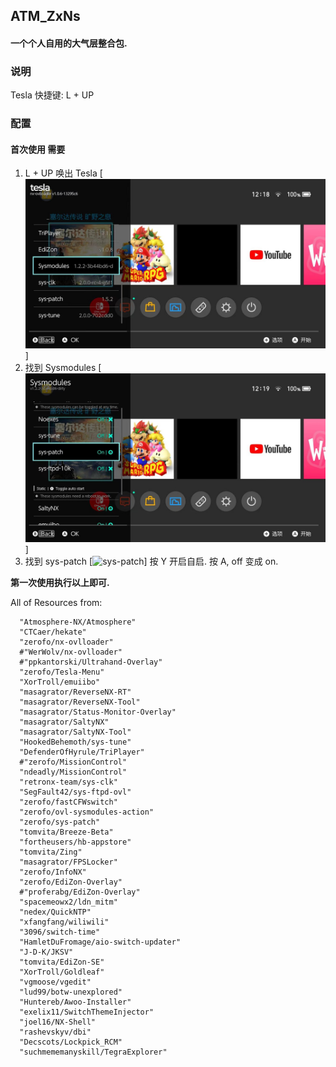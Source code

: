 ## ATM_ZxNs 
####  一个个人自用的大气层整合包.
### 说明
Tesla 快捷键: L + UP

### 配置
#### 首次使用 需要 
1. L + UP 唤出 Tesla
   [![Tesla](screenshot/tesla.jpg)]
2. 找到 Sysmodules
   [![sys-patch](screenshot/sys-patch.jpg)]
3. 找到 sys-patch 
   [![sys-patch](screenshot/sys-patch2.jpg)]
    按 Y 开启自启.
    按 A, off 变成 on.
 
**第一次使用执行以上即可.**
 
 
 
 
 All of Resources from:
```
  "Atmosphere-NX/Atmosphere"
  "CTCaer/hekate"
  "zerofo/nx-ovlloader"
  #"WerWolv/nx-ovlloader"
  #"ppkantorski/Ultrahand-Overlay"
  "zerofo/Tesla-Menu"
  "XorTroll/emuiibo"
  "masagrator/ReverseNX-RT"
  "masagrator/ReverseNX-Tool"
  "masagrator/Status-Monitor-Overlay"
  "masagrator/SaltyNX"
  "masagrator/SaltyNX-Tool"
  "HookedBehemoth/sys-tune"
  "DefenderOfHyrule/TriPlayer"
  #"zerofo/MissionControl"
  "ndeadly/MissionControl"
  "retronx-team/sys-clk"
  "SegFault42/sys-ftpd-ovl"
  "zerofo/fastCFWswitch"
  "zerofo/ovl-sysmodules-action"
  "zerofo/sys-patch"
  "tomvita/Breeze-Beta"
  "fortheusers/hb-appstore"
  "tomvita/Zing"
  "masagrator/FPSLocker"
  "zerofo/InfoNX"
  "zerofo/EdiZon-Overlay"
  #"proferabg/EdiZon-Overlay"
  "spacemeowx2/ldn_mitm"
  "nedex/QuickNTP"
  "xfangfang/wiliwili"
  "3096/switch-time"
  "HamletDuFromage/aio-switch-updater"
  "J-D-K/JKSV"
  "tomvita/EdiZon-SE"
  "XorTroll/Goldleaf"
  "vgmoose/vgedit"
  "lud99/botw-unexplored"
  "Huntereb/Awoo-Installer"
  "exelix11/SwitchThemeInjector"
  "joel16/NX-Shell"
  "rashevskyv/dbi"
  "Decscots/Lockpick_RCM"
  "suchmememanyskill/TegraExplorer"
```
